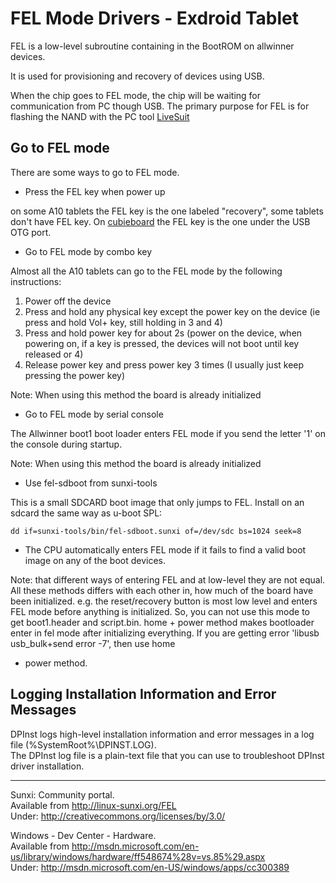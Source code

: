 FEL Mode Drivers - Exdroid Tablet 
=================================

FEL is a low-level subroutine containing in the BootROM on allwinner
devices.

It is used for provisioning and recovery of devices using USB.

When the chip goes to FEL mode, the chip will be waiting for
communication from PC though USB. The primary purpose for FEL is for
flashing the NAND with the PC tool [LiveSuit][]

Go to FEL mode
--------------

There are some ways to go to FEL mode.

-   Press the FEL key when power up

on some A10 tablets the FEL key is the one labeled "recovery", some
tablets don't have FEL key. On [cubieboard][] the FEL key is the one
under the USB OTG port.

-   Go to FEL mode by combo key

Almost all the A10 tablets can go to the FEL mode by the following
instructions:

1.  Power off the device
2.  Press and hold any physical key except the power key on the device
    (ie press and hold Vol+ key, still holding in 3 and 4)
3.  Press and hold power key for about 2s (power on the device, when
    powering on, if a key is pressed, the devices will not boot until
    key released or 4)
4.  Release power key and press power key 3 times (I usually just keep
    pressing the power key)

Note: When using this method the board is already initialized

-   Go to FEL mode by serial console

The Allwinner boot1 boot loader enters FEL mode if you send the letter
'1' on the console during startup.

Note: When using this method the board is already initialized

-   Use fel-sdboot from sunxi-tools

This is a small SDCARD boot image that only jumps to FEL. Install on an
sdcard the same way as u-boot SPL:

`dd if=sunxi-tools/bin/fel-sdboot.sunxi of=/dev/sdc bs=1024 seek=8`

-   The CPU automatically enters FEL mode if it fails to find a valid
    boot image on any of the boot devices.

Note: that different ways of entering FEL and at low-level they are not
equal. All these methods differs with each other in, how much of the
board have been initialized. e.g. the reset/recovery button is most low
level and enters FEL mode before anything is initialized. So, you can
not use this mode to get boot1.header and script.bin. home + power
method makes bootloader enter in fel mode after initializing everything.
If you are getting error 'libusb usb\_bulk+send error -7', then use home
+ power method.

Logging Installation Information and Error Messages
--------------

DPInst logs high-level installation information and error messages in a log file (%SystemRoot%\DPINST.LOG).<br />
The DPInst log file is a plain-text file that you can use to troubleshoot DPInst driver installation.

---

Sunxi: Community portal.<br />
Available from <http://linux-sunxi.org/FEL><br />
Under: <http://creativecommons.org/licenses/by/3.0/>

Windows - Dev Center - Hardware. <br />
Available from <http://msdn.microsoft.com/en-us/library/windows/hardware/ff548674%28v=vs.85%29.aspx><br />
Under: <http://msdn.microsoft.com/en-US/windows/apps/cc300389>



  [LiveSuit]: LiveSuit "wikilink"
  [cubieboard]: cubieboard "wikilink"